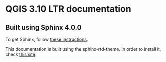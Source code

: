 QGIS 3.10 LTR documentation
===========================

Built using Sphinx 4.0.0
------------------------

To get Sphinx, follow [these instructions](https://www.sphinx-doc.org/en/master/usage/installation.html).

This documentation is built using the sphinx-rtd-theme. In order to install it, check [this site](https://sphinx-rtd-theme.readthedocs.io/en/latest/installing.html).
